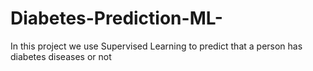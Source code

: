 # Diabetes-Prediction-ML-
In this project we use Supervised Learning to predict that a person has diabetes diseases or not
